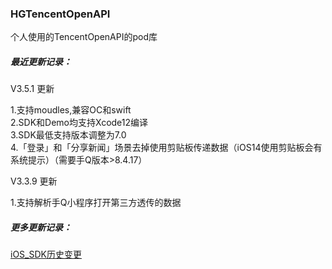 ### HGTencentOpenAPI
个人使用的TencentOpenAPI的pod库

##### 最近更新记录：

V3.5.1 更新

1.支持moudles,兼容OC和swift  
2.SDK和Demo均支持Xcode12编译  
3.SDK最低支持版本调整为7.0  
4.「登录」和「分享新闻」场景去掉使用剪贴板传递数据（iOS14使用剪贴板会有系统提示）（需要手Q版本>8.4.17）  

V3.3.9 更新

1.支持解析手Q小程序打开第三方透传的数据

##### 更多更新记录：

[iOS_SDK历史变更](https://wiki.connect.qq.com/ios_sdk%E5%8E%86%E5%8F%B2%E5%8F%98%E6%9B%B4)
